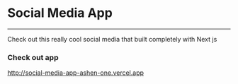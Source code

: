 <h1>Social Media App</h1>
<hr>
Check out this really cool social media that built completely with Next js 

<h3>Check out app</h3>

<a>http://social-media-app-ashen-one.vercel.app</a>
